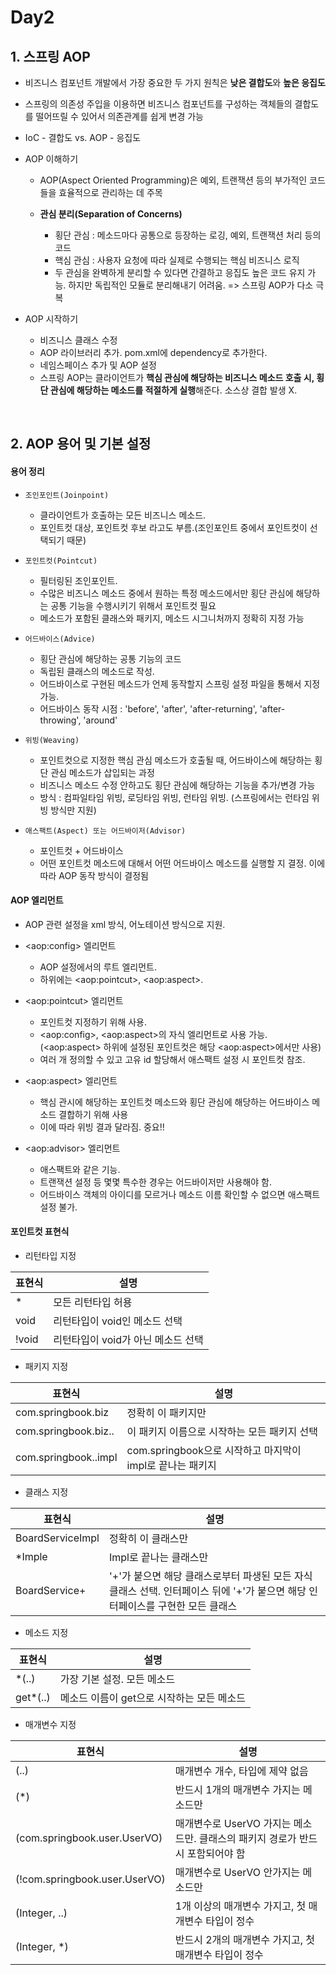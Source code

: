 # Day2

## 1. 스프링 AOP

  - 비즈니스 컴포넌트 개발에서 가장 중요한 두 가지 원칙은 **낮은 결합도**와 **높은 응집도**
  - 스프링의 의존성 주입을 이용하면 비즈니스 컴포넌트를 구성하는 객체들의 결합도를 떨어뜨릴 수 있어서 의존관계를 쉽게 변경 가능
  - IoC - 결합도 vs. AOP - 응집도
  - AOP 이해하기
  
    - AOP(Aspect Oriented Programming)은 예외, 트랜잭션 등의 부가적인 코드들을 효율적으로 관리하는 데 주목
    - **관심 분리(Separation of Concerns)**
    
      - 횡단 관심 : 메소드마다 공통으로 등장하는 로깅, 예외, 트랜잭션 처리 등의 코드
      - 핵심 관심 : 사용자 요청에 따라 실제로 수행되는 핵심 비즈니스 로직
      - 두 관심을 완벽하게 분리할 수 있다면 간결하고 응집도 높은 코드 유지 가능. 하지만 독립적인 모듈로 분리해내기 어려움. => 스프링 AOP가 다소 극복
      
  - AOP 시작하기
  
    - 비즈니스 클래스 수정
    - AOP 라이브러리 추가. pom.xml에 dependency로 추가한다.
    - 네임스페이스 추가 및 AOP 설정
    - 스프링 AOP는 클라이언트가 **핵심 관심에 해당하는 비즈니스 메소드 호출 시, 횡단 관심에 해당하는 메소드를 적절하게 실행**해준다. 소스상 결합 발생 X.
    
<br>

## 2. AOP 용어 및 기본 설정

#### 용어 정리

  - `조인포인트(Joinpoint)`
  
    - 클라이언트가 호출하는 모든 비즈니스 메소드.
    - 포인트컷 대상, 포인트컷 후보 라고도 부름.(조인포인트 중에서 포인트컷이 선택되기 때문)
    
  - `포인트컷(Pointcut)`
  
    - 필터링된 조인포인트.
    - 수많은 비즈니스 메소드 중에서 원하는 특정 메소드에서만 횡단 관심에 해당하는 공통 기능을 수행시키기 위해서 포인트컷 필요
    - 메소드가 포함된 클래스와 패키지, 메소드 시그니처까지 정확히 지정 가능
    
  - `어드바이스(Advice)`
  
    - 횡단 관심에 해당하는 공통 기능의 코드
    - 독립된 클래스의 메소드로 작성.
    - 어드바이스로 구현된 메소드가 언제 동작할지 스프링 설정 파일을 통해서 지정 가능.
    - 어드바이스 동작 시점 : 'before', 'after', 'after-returning', 'after-throwing', 'around'
    
  - `위빙(Weaving)`
  
    - 포인트컷으로 지정한 핵심 관심 메소드가 호출될 때, 어드바이스에 해당하는 횡단 관심 메소드가 삽입되는 과정
    - 비즈니스 메소드 수정 안하고도 횡단 관심에 해당하는 기능을 추가/변경 가능
    - 방식 : 컴파일타임 위빙, 로딩타임 위빙, 런타임 위빙. (스프링에서는 런타임 위빙 방식만 지원)
    
  - `애스팩트(Aspect) 또는 어드바이저(Advisor)`
  
    - 포인트컷 + 어드바이스
    - 어떤 포인트컷 메소드에 대해서 어떤 어드바이스 메소드를 실행할 지 결정. 이에 따라 AOP 동작 방식이 결정됨
    
#### AOP 엘리먼트

  - AOP 관련 설정을 xml 방식, 어노테이션 방식으로 지원.
  - \<aop:config\> 엘리먼트
  
    - AOP 설정에서의 루트 엘리먼트.
    - 하위에는 \<aop:pointcut\>, \<aop:aspect\>.
    
  - \<aop:pointcut\> 엘리먼트
  
    - 포인트컷 지정하기 위해 사용.
    - \<aop:config\>, \<aop:aspect\>의 자식 엘리먼트로 사용 가능. (\<aop:aspect\> 하위에 설정된 포인트컷은 해당 \<aop:aspect\>에서만 사용)
    - 여러 개 정의할 수 있고 고유 id 할당해서 애스팩트 설정 시 포인트컷 참조.
    
  - \<aop:aspect\> 엘리먼트
  
    - 핵심 관시에 해당하는 포인트컷 메소드와 횡단 관심에 해당하는 어드바이스 메소드 결합하기 위해 사용
    - 이에 따라 위빙 결과 달라짐. 중요!!
    
  - \<aop:advisor\> 엘리먼트
  
    - 애스팩트와 같은 기능.
    - 트랜잭션 설정 등 몇몇 특수한 경우는 어드바이저만 사용해야 함.
    - 어드바이스 객체의 아이디를 모르거나 메소드 이름 확인할 수 없으면 애스팩트 설정 불가.
    
    
#### 포인트컷 표현식

  - 리턴타입 지정
  
  | 표현식 | 설명 |
  | ------ | --- |
  | * | 모든 리턴타입 허용 |
  | void | 리턴타입이 void인 메소드 선택 |
  | !void | 리턴타입이 void가 아닌 메소드 선택 |
  
  - 패키지 지정
  
  | 표현식 | 설명 |
  | ----- | --- |
  | com.springbook.biz | 정확히 이 패키지만 |
  | com.springbook.biz.. | 이 패키지 이름으로 시작하는 모든 패키지 선택 |
  | com.springbook..impl | com.springbook으로 시작하고 마지막이 impl로 끝나는 패키지 |
  
  - 클래스 지정
  
  | 표현식 | 설명 |
  | --- | --- |
  | BoardServiceImpl | 정확히 이 클래스만 |
  | *Imple | Impl로 끝나는 클래스만 |
  | BoardService+ | '+'가 붙으면 해당 클래스로부터 파생된 모든 자식 클래스 선택. 인터페이스 뒤에 '+'가 붙으면 해당 인터페이스를 구현한 모든 클래스 |
  
  - 메소드 지정
  
  | 표현식 | 설명 |
  | --- | --- |
  | *(..) | 가장 기본 설정. 모든 메소드 |
  | get*(..) | 메소드 이름이 get으로 시작하는 모든 메소드 |
  
  - 매개변수 지정
  
  | 표현식 | 설명 |
  | --- | --- |
  | (..) | 매개변수 개수, 타입에 제약 없음 |
  | (*) | 반드시 1개의 매개변수 가지는 메소드만 |
  | (com.springbook.user.UserVO) | 매개변수로 UserVO 가지는 메소드만. 클래스의 패키지 경로가 반드시 포함되어야 함 |
  | (!com.springbook.user.UserVO) | 매개변수로 UserVO 안가지는 메소드만 |
  | (Integer, ..) | 1개 이상의 매개변수 가지고, 첫 매개변수 타입이 정수 |
  | (Integer, *) | 반드시 2개의 매개변수 가지고, 첫 매개변수 타입이 정수 |
  
  
